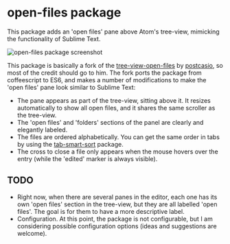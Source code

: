 # open-files package

This package adds an 'open files' pane above Atom's tree-view, mimicking the functionality of Sublime Text.

![open-files package screenshot](https://cloud.githubusercontent.com/assets/6955013/19172003/46242f58-8be5-11e6-856e-152defeb59af.png)

This package is basically a fork of the [tree-view-open-files](https://atom.io/packages/tree-view-open-files) by [postcasio](https://github.com/postcasio), so most of the credit should go to him. The fork ports the package from coffeescript to ES6, and makes a number of modifications to make the 'open files' pane look similar to Sublime Text:

* The pane appears as part of the tree-view, sitting above it. It resizes automatically to show all open files, and it shares the same scroller as the tree-view.
* The 'open files' and 'folders' sections of the panel are clearly and elegantly labeled.
* The files are ordered alphabetically. You can get the same order in tabs by using the [tab-smart-sort](https://atom.io/packages/tab-smart-sort) package.
* The cross to close a file only appears when the mouse hovers over the entry (while the 'edited' marker is always visible).

## TODO

* Right now, when there are several panes in the editor, each one has its own 'open files' section in the tree-view, but they are all labelled 'open files'. The goal is for them to have a more descriptive label.
* Configuration. At this point, the package is not configurable, but I am considering possible configuration options (ideas and suggestions are welcome).
